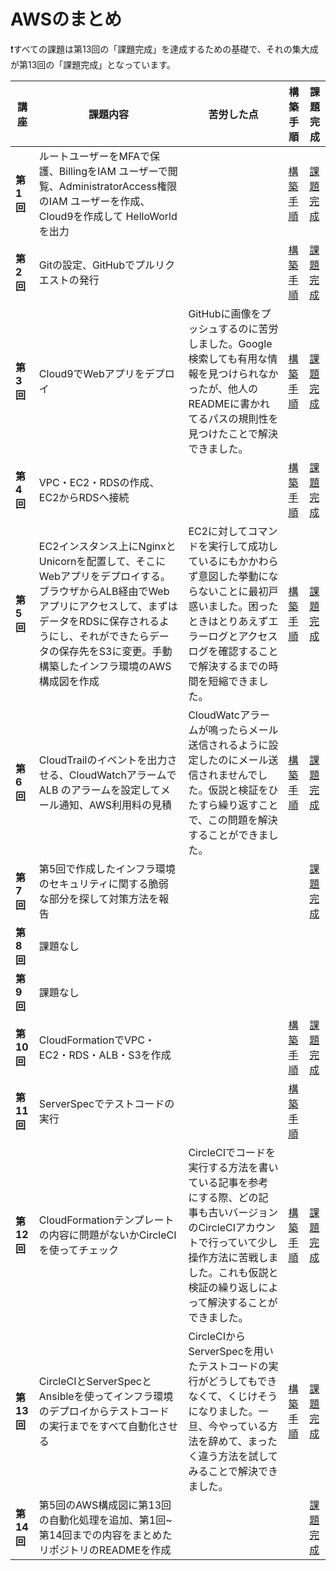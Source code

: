 # AWSのまとめ

❗すべての課題は第13回の「課題完成」を達成するための基礎で、それの集大成が第13回の「課題完成」となっています。

|講座|課題内容|苦労した点|構築手順|課題完成|
|---|---|---|---|---|
|**第1回**|ルートユーザーをMFAで保護、BillingをIAM ユーザーで閲覧、AdministratorAccess権限のIAM ユーザーを作成、Cloud9を作成して HelloWorldを出力||[構築手順](https://github.com/Hidetaka-Konishi/Raise_AWS_1)|[課題完成](https://github.com/Hidetaka-Konishi/Raise_kadai_1)|
|**第2回**|Gitの設定、GitHubでプルリクエストの発行||[構築手順](https://github.com/Hidetaka-Konishi/Raise_AWS_2)|[課題完成](https://github.com/Hidetaka-Konishi/Raise_kadai_2)|
|**第3回**|Cloud9でWebアプリをデプロイ|GitHubに画像をプッシュするのに苦労しました。Google検索しても有用な情報を見つけられなかったが、他人のREADMEに書かれてるパスの規則性を見つけたことで解決できました。|[構築手順](https://github.com/Hidetaka-Konishi/Raise_AWS_3)|[課題完成](https://github.com/Hidetaka-Konishi/Raise_kadai_3)|
|**第4回**|VPC・EC2・RDSの作成、EC2からRDSへ接続||[構築手順](https://github.com/Hidetaka-Konishi/Raise_AWS_4)|[課題完成](https://github.com/Hidetaka-Konishi/Raise_kadai_4)|
|**第5回**|EC2インスタンス上にNginxとUnicornを配置して、そこにWebアプリをデプロイする。ブラウザからALB経由でWebアプリにアクセスして、まずはデータをRDSに保存されるようにし、それができたらデータの保存先をS3に変更。手動構築したインフラ環境のAWS構成図を作成|EC2に対してコマンドを実行して成功しているにもかかわらず意図した挙動にならないことに最初戸惑いました。困ったときはとりあえずエラーログとアクセスログを確認することで解決するまでの時間を短縮できました。|[構築手順](https://github.com/Hidetaka-Konishi/Raise_AWS_5)|[課題完成](https://github.com/Hidetaka-Konishi/Raise_kadai_5)|
|**第6回**|CloudTrailのイベントを出力させる、CloudWatchアラームでALB のアラームを設定してメール通知、AWS利用料の見積|CloudWatcアラームが鳴ったらメール送信されるように設定したのにメール送信されませんでした。仮説と検証をひたすら繰り返すことで、この問題を解決することができました。|[構築手順](https://github.com/Hidetaka-Konishi/Raise_AWS_6)|[課題完成](https://github.com/Hidetaka-Konishi/Raise_kadai_6)|
|**第7回**|第5回で作成したインフラ環境のセキュリティに関する脆弱な部分を探して対策方法を報告|||[課題完成](https://github.com/Hidetaka-Konishi/Raise_kadai_7)|
|**第8回**|課題なし||||
|**第9回**|課題なし||||
|**第10回**|CloudFormationでVPC・EC2・RDS・ALB・S3を作成||[構築手順](https://github.com/Hidetaka-Konishi/Raise_AWS_10)|[課題完成](https://github.com/Hidetaka-Konishi/Raise_kadai_10)|
|**第11回**|ServerSpecでテストコードの実行||[構築手順](https://github.com/Hidetaka-Konishi/Raise_AWS_11)||[課題完成](https://github.com/Hidetaka-Konishi/Raise_kadai_11)|
|**第12回**|CloudFormationテンプレートの内容に問題がないかCircleCIを使ってチェック|CircleCIでコードを実行する方法を書いている記事を参考にする際、どの記事も古いバージョンのCircleCIアカウントで行っていて少し操作方法に苦戦しました。これも仮説と検証の繰り返しによって解決することができました。|[構築手順](https://github.com/Hidetaka-Konishi/Raise_AWS_12)|[課題完成](https://github.com/Hidetaka-Konishi/Raise_kadai_12)|
|**第13回**|CircleCIとServerSpecとAnsibleを使ってインフラ環境のデプロイからテストコードの実行までをすべて自動化させる |CircleCIからServerSpecを用いたテストコードの実行がどうしてもできなくて、くじけそうになりました。一旦、今やっている方法を辞めて、まったく違う方法を試してみることで解決できました。|[構築手順](https://github.com/Hidetaka-Konishi/Raise_AWS_13)|[課題完成](https://github.com/Hidetaka-Konishi/Raise_kadai_13)|
|**第14回**|第5回のAWS構成図に第13回の自動化処理を追加、第1回~第14回までの内容をまとめたリポジトリのREADMEを作成|||[課題完成]()|
